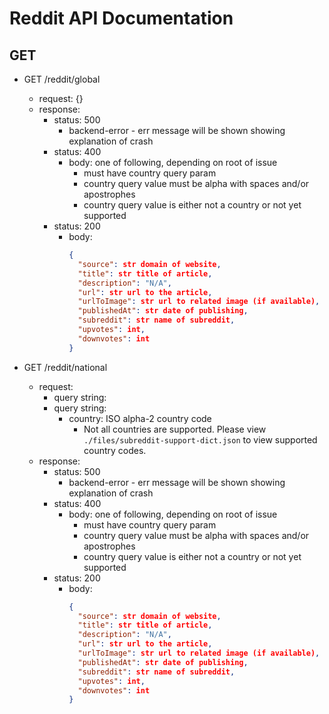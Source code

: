 # Reddit API Documentation

## GET

- GET /reddit/global
  - request: {}
  - response:
    - status: 500
      - backend-error - err message will be shown showing explanation of crash
    - status: 400
      -  body: one of following, depending on root of issue
         -  must have country query param
         -  country query value must be alpha with spaces and/or apostrophes
         -  country query value is either not a country or not yet supported
    - status: 200
      - body:
          ```json
          {
            "source": str domain of website,
            "title": str title of article, 
            "description": "N/A", 
            "url": str url to the article, 
            "urlToImage": str url to related image (if available), 
            "publishedAt": str date of publishing,
            "subreddit": str name of subreddit,
            "upvotes": int,
            "downvotes": int
          }
          ```

- GET /reddit/national
  - request:
  	- query string:
  	- query string:
      - country: ISO alpha-2 country code
        - Not all countries are supported.
          Please view `./files/subreddit-support-dict.json` to view supported country codes.
  - response:
    - status: 500
      - backend-error - err message will be shown showing explanation of crash
    - status: 400
      -  body: one of following, depending on root of issue
         -  must have country query param
         -  country query value must be alpha with spaces and/or apostrophes
         -  country query value is either not a country or not yet supported
    - status: 200
      - body:
          ```json
          {
            "source": str domain of website,
            "title": str title of article, 
            "description": "N/A", 
            "url": str url to the article, 
            "urlToImage": str url to related image (if available), 
            "publishedAt": str date of publishing,
            "subreddit": str name of subreddit,
            "upvotes": int,
            "downvotes": int
          }
          ```